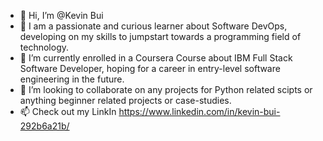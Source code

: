 - 👋 Hi, I’m @Kevin Bui
- 👀 I am a passionate and curious learner about Software DevOps, developing on my skills to jumpstart towards a programming field of technology.   
- 🌱 I’m currently enrolled in a Coursera Course about IBM Full Stack Software Developer, hoping for a career in entry-level software engineering in the future.
- 💞️ I’m looking to collaborate on any projects for Python related scipts or anything beginner related projects or case-studies. 
- 📫 Check out my LinkIn https://www.linkedin.com/in/kevin-bui-292b6a21b/

<!---
HoisinB0i/HoisinB0i is a ✨ special ✨ repository because its `README.md` (this file) appears on your GitHub profile.
You can click the Preview link to take a look at your changes.
--->
